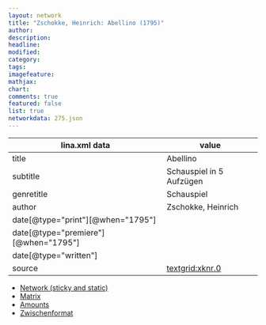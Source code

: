 ```yaml
---
layout: network
title: "Zschokke, Heinrich: Abellino (1795)"
author:
description:
headline:
modified:
category:
tags:
imagefeature: 
mathjax: 
chart: 
comments: true
featured: false
list: true
networkdata: 275.json
---
```

lina.xml data  | value
------------- | -------------
title|Abellino
subtitle|Schauspiel in 5 Aufzügen
genretitle|Schauspiel
author|Zschokke, Heinrich
date[@type="print"][@when="1795"]|
date[@type="premiere"][@when="1795"]|
date[@type="written"]|
source|[textgrid:xknr.0](https://textgridlab.org/1.0/tgcrud-public/rest/textgrid:xknr.0/data)



* [Network (sticky and static)](/network275)
* [Matrix](/matrix275)
* [Amounts](/amounts275)
* [Zwischenformat](/lina275 )
